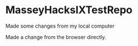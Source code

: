 # MasseyHacksIXTestRepo

Made some changes from my local computer

Made a change from the browser directly.
